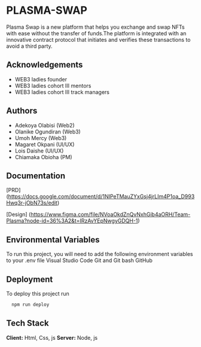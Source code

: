# PLASMA-SWAP

Plasma Swap is a new platform that helps you exchange and swap NFTs with ease without the transfer of funds.The platform is integrated with an innovative contract protocol that initiates and verifies these transactions to avoid a third party.

## Acknowledgements

- WEB3 ladies founder
- WEB3 ladies cohort III mentors 
- WEB3 ladies cohort III track managers

## Authors
- Adekoya Olabisi (Web2)
- Olanike Ogundiran (Web3) 
- Umoh Mercy (Web3)
- Magaret Okpani (UI/UX)
- Lois Daishe (UI/UX)
- Chiamaka Obioha (PM)


## Documentation
[PRD]
(https://docs.google.com/document/d/1NIPeTMauZYxGsj4jrLIm4P1oa_D993Hwq3r-jObN73s/edit)

[Design]
(https://www.figma.com/file/NVoaOkdZnQvNxhGib4aORH/Team-Plasma?node-id=36%3A2&t=IRzAvYEpNwgyGDQH-1)

## Environmental Variables

To run this project, you will need to add the following environment variables to your .env file
Visual Studio Code
Git and Git bash
GitHub

## Deployment 

To deploy this project run
```bash
  npm run deploy
```

## Tech Stack

**Client:** Html, Css, js
**Server:** Node, js
